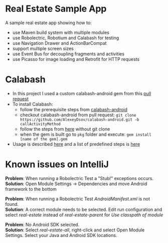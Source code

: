 Real Estate Sample App
======================

A sample real estate app showing how to:
  - use Maven build system with multiple modules
  - use Robolectric, Robotium and Calabash for testing
  - use Navigation Drawer and ActionBarCompat
  - support multiple screen sizes
  - use Event Bus for decoupling fragments and activities
  - use Picasso for image loading and Retrofit for HTTP requests

Calabash
=====
  - In this project I used a custom calabash-android gem from this [pull request](https://github.com/calabash/calabash-android/pull/329)
  - To install Calabash:
    - follow the prerequisite steps from [calabash-android](https://github.com/calabash/calabash-android/blob/master/documentation/installation.md)
    - checkout calabash-android from pull request:
```git clone https://github.com/AlexeyDsov/calabash-android.git -b callActivityMethod```
    - follow the steps from [here](https://github.com/calabash/calabash-android/wiki/Building-calabash-android) without git clone
    - when the gem is built go to ```pkg``` folder and execute:
```gem install [name of the gem].gem```
  - Usage is described [here](https://github.com/calabash/calabash-android) and a list of predefined steps is [here](https://github.com/calabash/calabash-android/blob/master/ruby-gem/lib/calabash-android/canned_steps.md)

Known issues on IntelliJ
=====
**Problem**: When running a Robolectric Test a "Stub!" exceptions occurs.<br>
**Solution**: Open Module Settings -> Dependencies and move Android framework to the bottom

**Problem**: When running a Robolectric Test *AndroidManifest.xml* is not found.<br>
**Solution**: A correct module needs to be selected. Edit run configuration and select *real-estate* instead of *real-estate-parent* for *Use classpath of module*

**Problem**: No Android SDK selected.<br>
**Solution**: Select *real-estate-all*, right-click and select Open Module Settings. Select your Java and Android SDK locations.

